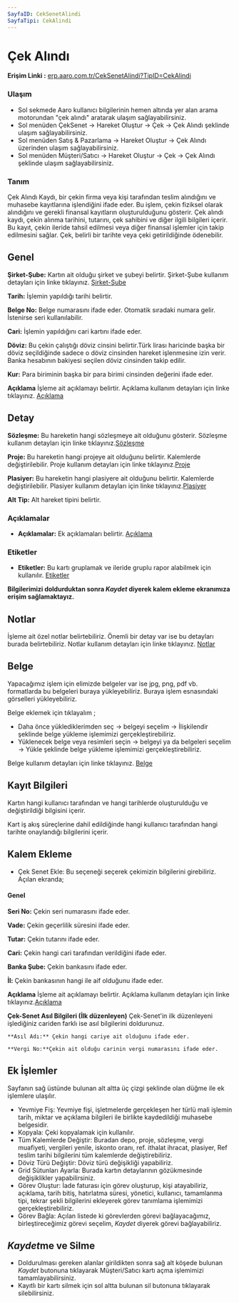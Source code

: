 ```yaml
---
SayfaID: CekSenetAlindi
SayfaTipi: CekAlindi
---
```


# Çek Alındı 

**Erişim Linki :** [erp.aaro.com.tr/CekSenetAlindi?TipID=CekAlindi](https://erp.aaro.com.tr/CekSenetAlindi?TipID=CekAlindi)

### Ulaşım

- Sol sekmede Aaro kullanıcı bilgilerinin hemen altında yer alan arama motorundan "çek alındı" aratarak ulaşım sağlayabilirsiniz.
- Sol menüden ÇekSenet -> Hareket Oluştur -> Çek -> Çek Alındı şeklinde ulaşım sağlayabilirsiniz. 
- Sol menüden Satış & Pazarlama -> Hareket Oluştur -> Çek Alındı üzerinden ulaşım sağlayabilirsiniz. 
- Sol menüden Müşteri/Satıcı -> Hareket Oluştur -> Çek -> Çek Alındı şeklinde ulaşım sağlayabilirsiniz. 

### Tanım 

Çek Alındı Kaydı, bir çekin firma veya kişi tarafından teslim alındığını ve muhasebe kayıtlarına işlendiğini ifade eder. 
Bu işlem, çekin fiziksel olarak alındığını ve gerekli finansal kayıtların oluşturulduğunu gösterir. 
Çek alındı kaydı, çekin alınma tarihini, tutarını, çek sahibini ve diğer ilgili bilgileri içerir. 
Bu kayıt, çekin ileride tahsil edilmesi veya diğer finansal işlemler için takip edilmesini sağlar.
Çek, belirli bir tarihte veya çeki getirildiğinde ödenebilir.

## Genel

**Şirket-Şube:** Kartın ait olduğu şirket ve şubeyi belirtir. Şirket-Şube kullanım detayları için linke tıklayınız. [Şirket-Şube](../TemelOzellikler/SirketSubeKart.md)

**Tarih:** İşlemin yapıldığı tarihi belirtir. 

**Belge No:** Belge numarasını ifade eder. Otomatik sıradaki numara gelir. İstenirse seri kullanılabilir.

**Cari:** İşlemin yapıldığını cari kartını ifade eder. 

**Döviz:** Bu çekin çalıştığı döviz cinsini belirtir.Türk lirası haricinde başka bir döviz seçildiğinde sadece o döviz cinsinden hareket işlenmesine izin verir. 
Banka hesabının bakiyesi seçilen döviz cinsinden takip edilir.

**Kur:** Para biriminin başka bir para birimi cinsinden değerini ifade eder. 

**Açıklama** İşleme ait açıklamayı belirtir. Açıklama kullanım detayları için linke tıklayınız. [Açıklama](../TemelOzellikler/Aciklama.md)

## Detay

**Sözleşme:** Bu hareketin hangi sözleşmeye ait olduğunu gösterir. Sözleşme kullanım detayları için linke tıklayınız.[Sözleşme](../TemelOzellikler/Sozlesme.md)

**Proje:** Bu hareketin hangi projeye ait olduğunu belirtir. Kalemlerde değiştirilebilir. Proje kullanım detayları için linke tıklayınız.[Proje](../TemelOzellikler/Proje.md)

**Plasiyer:** Bu hareketin hangi plasiyere ait olduğunu belirtir. Kalemlerde değiştirilebilir. Plasiyer kullanım detayları için linke tıklayınız.[Plasiyer](../TemelOzellikler/Plasiyer.md)

**Alt Tip:** Alt hareket tipini belirtir.

### Açıklamalar

- **Açıklamalar:** Ek açıklamaları belirtir. [Açıklama](/TemelOzellikler/Aciklama.md "Açıklama")	

### Etiketler

- **Etiketler:** Bu kartı gruplamak ve ileride gruplu rapor alabilmek için kullanılır. [Etiketler](/TemelOzellikler/Etiketler.md "Etiketler")

**Bilgilerimizi doldurduktan sonra *Kaydet* diyerek kalem ekleme ekranımıza erişim sağlamaktayız.**


## Notlar 

İşleme ait özel notlar belirtebiliriz. 
Önemli bir detay var ise bu detayları burada belirtebiliriz.
Notlar kullanım detayları için linke tıklayınız. [Notlar](../TemelOzellikler/Notlar.md)

## Belge

Yapacağımız işlem için elimizde belgeler var ise jpg, png, pdf vb. formatlarda bu belgeleri buraya yükleyebiliriz.
Buraya işlem esnasındaki görselleri yükleyebiliriz.

Belge eklemek için tıklayalım ;

- Daha önce yüklediklerimden seç -> belgeyi seçelim -> İlişkilendir şeklinde belge yükleme işlemimizi gerçekleştirebiliriz.
- Yüklenecek belge veya resimleri seçin -> belgeyi ya da belgeleri seçelim -> Yükle şeklinde belge yükleme işlemimizi gerçekleştirebiliriz.

Belge kullanım detayları için linke tıklayınız. [Belge](../TemelOzellikler/Belgeler.md)

## Kayıt Bilgileri

Kartın hangi kullanıcı tarafından ve hangi tarihlerde oluşturulduğu ve değiştirildiği bilgisini içerir.

Kart iş akış süreçlerine dahil edildiğinde hangi kullanıcı tarafından hangi tarihte onaylandığı bilgilerini içerir.  

## Kalem Ekleme 

- Çek Senet Ekle: Bu seçeneği seçerek çekimizin bilgilerini girebiliriz.
	Açılan ekranda;	

#### Genel

**Seri No:** Çekin seri numarasını ifade eder.

**Vade:** Çekin geçerlilik süresini ifade eder.

**Tutar:** Çekin tutarını ifade eder.

**Cari:** Çekin hangi cari tarafından verildiğini ifade eder.

**Banka Şube:** Çekin bankasını ifade eder.

**İl:** Çekin bankasının hangi ile aif olduğunu ifade eder.

**Açıklama** İşleme ait açıklamayı belirtir. Açıklama kullanım detayları için linke tıklayınız.[Açıklama](../TemelOzellikler/Aciklama.md)

**Çek-Senet Asıl Bilgileri (İlk düzenleyen)**
	Çek-Senet'in ilk düzenleyeni işlediğiniz cariden farklı ise asıl bilgilerini doldurunuz.

	**Asıl Adı:** Çekin hangi cariye ait olduğunu ifade eder.

	**Vergi No:**Çekin ait olduğu carinin vergi numarasını ifade eder.

## Ek İşlemler

 Sayfanın sağ üstünde bulunan alt altta üç çizgi şeklinde olan düğme ile ek işlemlere ulaşılır.
- Yevmiye Fiş: Yevmiye fişi, işletmelerde gerçekleşen her türlü mali işlemin tarih, miktar ve açıklama bilgileri ile birlikte kaydedildiği muhasebe belgesidir.
- Kopyala: Çeki kopyalamak için kullanılır.
- Tüm Kalemlerde Değiştir: Buradan depo, proje, sözleşme, vergi muafiyeti, vergileri yenile, iskonto oranı, ref. ithalat ihracat, plasiyer, Ref teslim tarihi bilgilerini tüm kalemlerde değiştirebiliriz.
- Döviz Türü Değiştir: Döviz türü değişikliği yapabiliriz.
- Grid Sütunları Ayarla: Burada kartın detaylarının gözükmesinde değişiklikler yapabilirsiniz.
- Görev Oluştur: İade faturası için görev oluşturup, kişi atayabiliriz, açıklama, tarih bitiş, hatırlatma süresi, yönetici, kullanıcı, tamamlanma tipi, tekrar şekli bilgilerini ekleyerek görev tanımlama işlemimizi gerçekleştirebiliriz.
- Görev Bağla: Açılan listede ki görevlerden görevi bağlayacağımız, birleştireceğimiz görevi seçelim, *Kaydet* diyerek görevi bağlayabiliriz.

## *Kaydet*me ve Silme

- Doldurulması gereken alanlar girildikten sonra sağ alt köşede bulunan *Kaydet* butonuna tıklayarak Müşteri/Satıcı kartı açma işlemimizi tamamlayabilirsiniz.
- Kayıtlı bir kartı silmek için sol altta bulunan sil butonuna tıklayarak silebilirsiniz.

